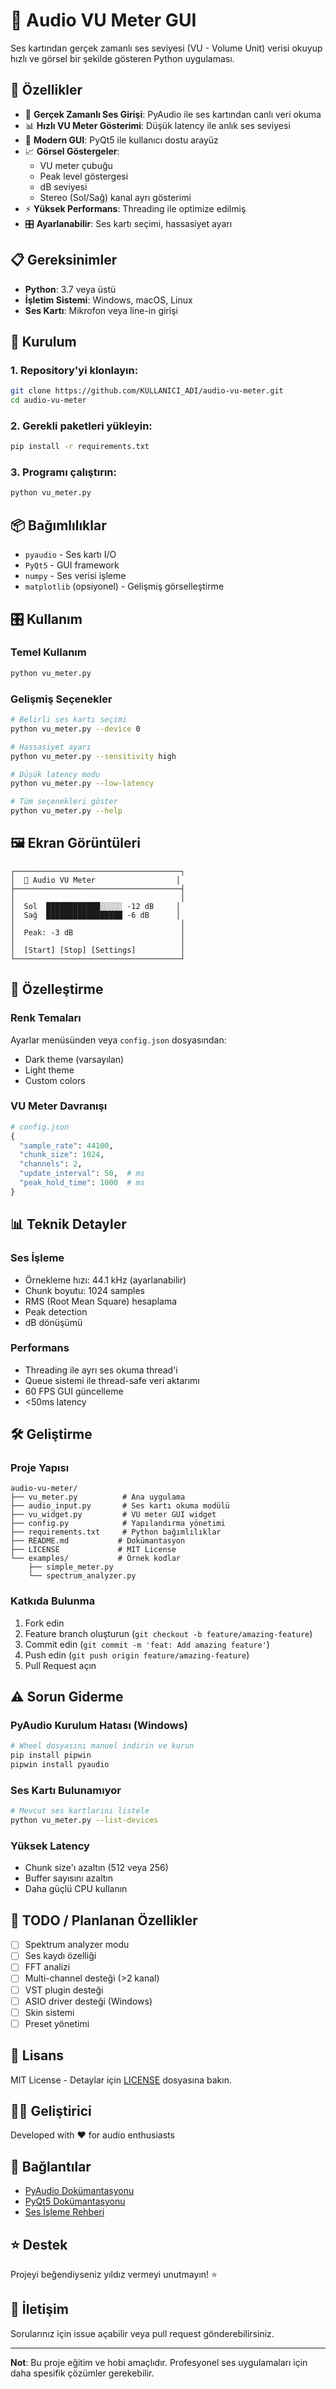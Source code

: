 # 🎵 Audio VU Meter GUI

Ses kartından gerçek zamanlı ses seviyesi (VU - Volume Unit) verisi okuyup hızlı ve görsel bir şekilde gösteren Python uygulaması.

## 🎯 Özellikler

- 🎤 **Gerçek Zamanlı Ses Girişi**: PyAudio ile ses kartından canlı veri okuma
- 📊 **Hızlı VU Meter Gösterimi**: Düşük latency ile anlık ses seviyesi
- 🎨 **Modern GUI**: PyQt5 ile kullanıcı dostu arayüz
- 📈 **Görsel Göstergeler**: 
  - VU meter çubuğu
  - Peak level göstergesi
  - dB seviyesi
  - Stereo (Sol/Sağ) kanal ayrı gösterimi
- ⚡ **Yüksek Performans**: Threading ile optimize edilmiş
- 🎛️ **Ayarlanabilir**: Ses kartı seçimi, hassasiyet ayarı

## 📋 Gereksinimler

- **Python**: 3.7 veya üstü
- **İşletim Sistemi**: Windows, macOS, Linux
- **Ses Kartı**: Mikrofon veya line-in girişi

## 🚀 Kurulum

### 1. Repository'yi klonlayın:
```bash
git clone https://github.com/KULLANICI_ADI/audio-vu-meter.git
cd audio-vu-meter
```

### 2. Gerekli paketleri yükleyin:
```bash
pip install -r requirements.txt
```

### 3. Programı çalıştırın:
```bash
python vu_meter.py
```

## 📦 Bağımlılıklar

- `pyaudio` - Ses kartı I/O
- `PyQt5` - GUI framework
- `numpy` - Ses verisi işleme
- `matplotlib` (opsiyonel) - Gelişmiş görselleştirme

## 🎛️ Kullanım

### Temel Kullanım
```bash
python vu_meter.py
```

### Gelişmiş Seçenekler
```bash
# Belirli ses kartı seçimi
python vu_meter.py --device 0

# Hassasiyet ayarı
python vu_meter.py --sensitivity high

# Düşük latency modu
python vu_meter.py --low-latency

# Tüm seçenekleri göster
python vu_meter.py --help
```

## 🖼️ Ekran Görüntüleri

```
┌─────────────────────────────────────┐
│  🎵 Audio VU Meter                  │
├─────────────────────────────────────┤
│                                     │
│  Sol  ████████████░░░░░ -12 dB     │
│  Sağ  █████████████████ -6 dB      │
│                                     │
│  Peak: -3 dB                        │
│                                     │
│  [Start] [Stop] [Settings]          │
└─────────────────────────────────────┘
```

## 🔧 Özelleştirme

### Renk Temaları
Ayarlar menüsünden veya `config.json` dosyasından:
- Dark theme (varsayılan)
- Light theme
- Custom colors

### VU Meter Davranışı
```python
# config.json
{
  "sample_rate": 44100,
  "chunk_size": 1024,
  "channels": 2,
  "update_interval": 50,  # ms
  "peak_hold_time": 1000  # ms
}
```

## 📊 Teknik Detayler

### Ses İşleme
- Örnekleme hızı: 44.1 kHz (ayarlanabilir)
- Chunk boyutu: 1024 samples
- RMS (Root Mean Square) hesaplama
- Peak detection
- dB dönüşümü

### Performans
- Threading ile ayrı ses okuma thread'i
- Queue sistemi ile thread-safe veri aktarımı
- 60 FPS GUI güncelleme
- <50ms latency

## 🛠️ Geliştirme

### Proje Yapısı
```
audio-vu-meter/
├── vu_meter.py          # Ana uygulama
├── audio_input.py       # Ses kartı okuma modülü
├── vu_widget.py         # VU meter GUI widget
├── config.py            # Yapılandırma yönetimi
├── requirements.txt     # Python bağımlılıklar
├── README.md           # Dokümantasyon
├── LICENSE             # MIT License
└── examples/           # Örnek kodlar
    ├── simple_meter.py
    └── spectrum_analyzer.py
```

### Katkıda Bulunma
1. Fork edin
2. Feature branch oluşturun (`git checkout -b feature/amazing-feature`)
3. Commit edin (`git commit -m 'feat: Add amazing feature'`)
4. Push edin (`git push origin feature/amazing-feature`)
5. Pull Request açın

## ⚠️ Sorun Giderme

### PyAudio Kurulum Hatası (Windows)
```bash
# Wheel dosyasını manuel indirin ve kurun
pip install pipwin
pipwin install pyaudio
```

### Ses Kartı Bulunamıyor
```bash
# Mevcut ses kartlarını listele
python vu_meter.py --list-devices
```

### Yüksek Latency
- Chunk size'ı azaltın (512 veya 256)
- Buffer sayısını azaltın
- Daha güçlü CPU kullanın

## 📝 TODO / Planlanan Özellikler

- [ ] Spektrum analyzer modu
- [ ] Ses kaydı özelliği
- [ ] FFT analizi
- [ ] Multi-channel desteği (>2 kanal)
- [ ] VST plugin desteği
- [ ] ASIO driver desteği (Windows)
- [ ] Skin sistemi
- [ ] Preset yönetimi

## 📄 Lisans

MIT License - Detaylar için [LICENSE](LICENSE) dosyasına bakın.

## 👨‍💻 Geliştirici

Developed with ❤️ for audio enthusiasts

## 🔗 Bağlantılar

- [PyAudio Dokümantasyonu](https://people.csail.mit.edu/hubert/pyaudio/)
- [PyQt5 Dokümantasyonu](https://www.riverbankcomputing.com/static/Docs/PyQt5/)
- [Ses İşleme Rehberi](https://realpython.com/python-scipy-fft/)

## ⭐ Destek

Projeyi beğendiyseniz yıldız vermeyi unutmayın! ⭐

## 📧 İletişim

Sorularınız için issue açabilir veya pull request gönderebilirsiniz.

---

**Not**: Bu proje eğitim ve hobi amaçlıdır. Profesyonel ses uygulamaları için daha spesifik çözümler gerekebilir.

